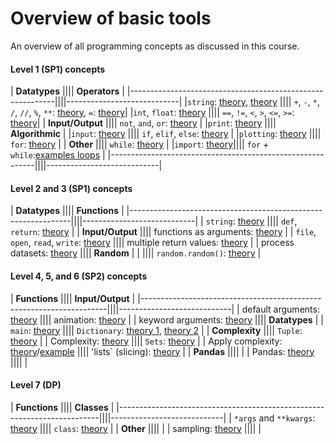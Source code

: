 # Overview of basic tools

An overview of all programming concepts as discussed in this course.


#### Level 1 (SP1) concepts

| **Datatypes**                                             |||| **Operators**              |
|-----------------------------------------------------------||||----------------------------|
|`string`: [theory](/python/en/basics#printing), [theory](/python/en/basics#types) |||| `+`, `-`, `*`, `/`, `//`, `%`, `**`: [theory](/python/en/basics#operators), `=`: [theory](/python/en/basics#variables)|
|`int`, `float`: [theory](/python/en/basics#types)          |||| `==`, `!=`, `<`, `>`, `<=`, `>=`: [theory](/python/en/algorithms#more-operators)|
| **Input/Output**                                          |||| `not`, `and`, `or`: [theory](/python/en/algorithms#combining-conditions) |
|`print`: [theory](/python/en/basics#printing)              |||| **Algorithmic** |
|`input`: [theory](/python/en/basics#user-input)            |||| `if`, `elif`, `else`: [theory](/python/en/algorithms#conditional-instructions)  |
|`plotting`: [theory](/python/en/plotting)                  |||| `for`: [theory](/python/en/loops/for) |
| **Other**                                                 |||| `while`: [theory](/python/en/loops/while) |
|`import`: [theory](https://sp.proglab.nl/python/en/modules)|||| `for` + `while`:[examples loops](/python/en/loops/practical-uses) |
|-----------------------------------------------------------||||----------------------------|


#### Level 2 and 3 (SP1) concepts

| **Datatypes**                                                 |||| **Functions**              |
|---------------------------------------------------------------||||----------------------------|
| `string`: [theory](/python/en/strings)                        |||| `def`, `return`: [theory](/python/en/functions) |
| **Input/Output** |||| functions as arguments: [theory](/python/en/functions2) |
| `file`, `open`, `read`, `write`: [theory](/python/en/file-io) |||| multiple return values: [theory](/python/en/functions3) |
| process datasets: [theory](/python/en/files)                  |||| **Random**  |
| |||| `random.random()`: [theory](/python/en/random) |

#### Level 4, 5, and 6 (SP2) concepts

| **Functions**                                                       |||| **Input/Output** |
|---------------------------------------------------------------------||||----------------------------|
| default arguments: [theory](/python/en/default-arguments)           |||| animation: [theory](https://sp.proglab.nl/animation/en/explanation) |
| keyword arguments: [theory](/python/en/keyword-arguments/kwargs)    |||| **Datatypes** |
| `main`: [theory](/python/en/main_function)                          |||| `Dictionary`: [theory 1](/python/en/dictionaries/use), [theory 2](/python/en/dictionaries/complexity) |
| **Complexity**                                                      |||| `Tuple`: [theory](/python/en/tuples) |
| Complexity: [theory](/python/en/efficiency)                         |||| `Sets`: [theory](/python/en/sets) |
| Apply complexity: [theory](/python/en/big-o)/[example](/python/en/big-o-example) |||| 'lists` (slicing): [theory](/python/en/slicing) |
| **Pandas** ||||  |
| Pandas: [theory](/python/en/pandas) |||| |

#### Level 7 (DP)


| **Functions**                                                           |||| **Classes** |
|-------------------------------------------------------------------------||||----------------------------|
| `*args` and `**kwargs`: [theory](/python/en/keyword-arguments/starstar) |||| `class`: [theory](/python/en/classes) |
| **Other**                                                               |||| |
| sampling: [theory](/populations-oo/sampling)                            |||| |
